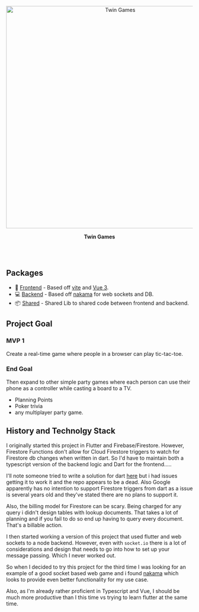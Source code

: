 <p align='center'>
  <img src='https://images.unsplash.com/photo-1611996575749-79a3a250f948?ixlib=rb-1.2.1&ixid=MnwxMjA3fDB8MHxwaG90by1wYWdlfHx8fGVufDB8fHx8&auto=format&fit=crop&w=1470&q=80' alt='Twin Games' width='600'/>
</p>


<p align='center'>
  <b>Twin Games</b><br>
</p>

<br>
<!--
<p align='center'>
<a href="https://vitesse.netlify.app/">Live Demo</a>
</p>
-->
<br>

## Packages

- 🎨 [Frontend](./packages/frontend) - Based off [vite](https://vitejs.dev/) and [Vue 3](https://v3.vuejs.org/).
- 💻 [Backend](./packages/backend) - Based off [nakama](https://github.com/heroiclabs/nakama/) for web sockets and DB.
- 📦 [Shared](./packages/shared) - Shared Lib to shared code between frontend and backend.

## Project Goal

### MVP 1
Create a real-time game where people in a browser can play tic-tac-toe.


### End Goal
Then expand to other simple party games where each person can use their phone as a controller while casting a board to a TV.

- Planning Points
- Poker trivia
- any multiplayer party game.




## History and Technolgy Stack

I originally started this project in Flutter and Firebase/Firestore.  However, Firestore Functions don't allow for Cloud Firestore triggers to watch for Firestore db changes when written in dart. So I'd have to maintain both a typescript version of the backend logic and Dart for the frontend.....

I'll note someone tried to write a solution for dart [here](https://github.com/pulyaevskiy/firebase-functions-interop) but i had issues getting it to work it and the repo appears to be a dead. Also Google apparently has no intention to support Firestore triggers from dart as a issue is several years old and they've stated there are no plans to support it. 

Also, the billing model for Firestore can be scary. Being charged for any query i didn't design tables with lookup documents. That takes a lot of planning and if you fail to do so end up having to query every document. That's a billable action.

I then started working a version of this project that used flutter and web sockets to a node backend.  However, even with `socket.io` there is a lot of considerations and design that needs to go into how to set up your message passing. Which I never worked out. 

So when I decided to try this project for the third time I was looking for an example of a good socket based web game and i found [nakama](https://github.com/heroiclabs/nakama/) which looks to provide even better functionality for my use case.

Also, as I'm already rather proficient in Typescript and Vue, I should be much more productive than I this time vs trying to learn flutter at the same time. 







